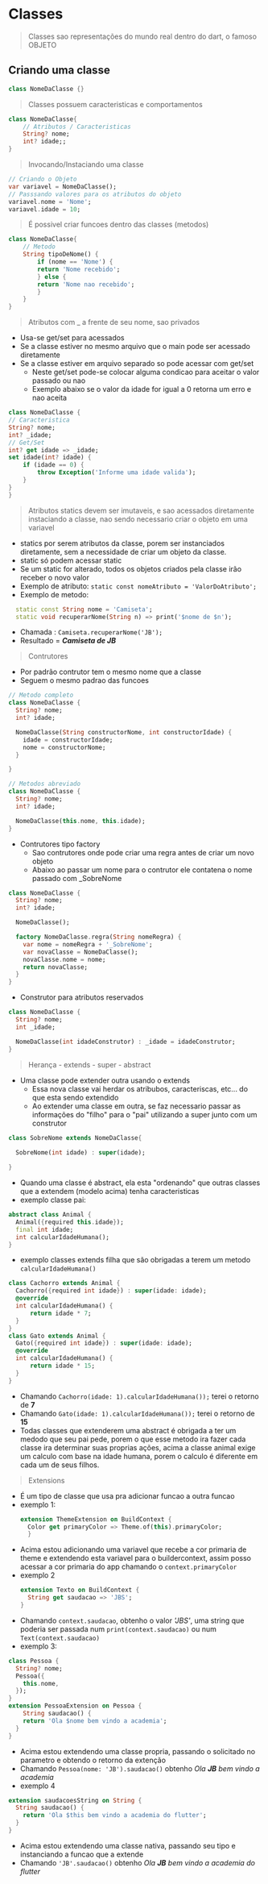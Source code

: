 # Classes
>Classes sao representações do mundo real dentro do dart, o famoso OBJETO<br>
## Criando uma classe
```dart
class NomeDaClasse {}
```
>Classes possuem caracteristicas e comportamentos
```dart
class NomeDaClasse{
    // Atributos / Caracteristicas
    String? nome;
    int? idade;;
}
```
>Invocando/Instaciando uma classe
```dart
// Criando o Objeto
var variavel = NomeDaClasse();
// Passsando valores para os atributos do objeto
variavel.nome = 'Nome';
variavel.idade = 10;
```
>É possivel criar funcoes dentro das classes (metodos)
```dart
class NomeDaClasse{
    // Metodo
    String tipoDeNome() {
        if (nome == 'Nome') {
        return 'Nome recebido';
        } else {
        return 'Nome nao recebido';
        }
    }
}
```
>Atributos com _ a frente de seu nome, sao privados
- Usa-se get/set para acessados
- Se a classe estiver no mesmo arquivo que o main pode ser acessado diretamente
- Se a classe estiver em arquivo separado so pode acessar com get/set
    - Neste get/set pode-se colocar alguma condicao para aceitar o valor passado ou nao
    - Exemplo abaixo se o valor da idade for igual a 0 retorna um erro e nao aceita
```dart
class NomeDaClasse {
// Caracteristica
String? nome;
int? _idade;
// Get/Set
int? get idade => _idade;
set idade(int? idade) {
    if (idade == 0) {
        throw Exception('Informe uma idade valida');
    }
}
}
```
>Atributos statics devem ser imutaveis, e sao acessados diretamente instaciando a classe, nao sendo necessario criar o objeto em uma variavel
- statics por serem atributos da classe, porem ser instanciados diretamente, sem a necessidade de criar um objeto da classe.
- static só podem acessar static
- Se um static for alterado, todos os objetos criados pela classe irão receber o novo valor
- Exemplo de atributo:
```static const nomeAtributo = 'ValorDoAtributo';```
- Exemplo de metodo: 
```dart
  static const String nome = 'Camiseta';
  static void recuperarNome(String n) => print('$nome de $n');
 ```
 - Chamada : ```Camiseta.recuperarNome('JB'); ```
 - Resultado = ***Camiseta de JB***
>Contrutores
- Por padrão contrutor tem o mesmo nome que a classe
- Seguem o mesmo padrao das funcoes
```dart
// Metodo completo
class NomeDaClasse {
  String? nome;
  int? idade;

  NomeDaClasse(String constructorNome, int constructorIdade) {
    idade = constructorIdade;
    nome = constructorNome;
  }

}
```
```dart
// Metodos abreviado
class NomeDaClasse {
  String? nome;
  int? idade;

  NomeDaClasse(this.nome, this.idade);
}
```
- Contrutores tipo factory
    - Sao contrutores onde pode criar uma regra antes de criar um novo objeto
    - Abaixo ao passar um nome para o contrutor ele contatena o nome passado com _SobreNome
```dart
class NomeDaClasse {
  String? nome;
  int? idade;

  NomeDaClasse();

  factory NomeDaClasse.regra(String nomeRegra) {
    var nome = nomeRegra + '_SobreNome';
    var novaClasse = NomeDaClasse();
    novaClasse.nome = nome;
    return novaClasse;
  }
}
```
- Construtor para atributos reservados
```dart
class NomeDaClasse {
  String? nome;
  int _idade;

  NomeDaClasse(int idadeConstrutor) : _idade = idadeConstrutor;
}
```
>Herança - extends - super - abstract
- Uma classe pode extender outra usando o extends
    - Essa nova classe vai herdar os atribubos, caracteriscas, etc... do que esta sendo extendido
    - Ao extender uma classe em outra, se faz necessario passar as informações do "filho" para o "pai" utilizando a super junto com um construtor
```dart
class SobreNome extends NomeDaClasse{
  
  SobreNome(int idade) : super(idade);

}
```
- Quando uma classe é abstract, ela esta "ordenando" que outras classes que a extendem (modelo acima) tenha caracteristicas
- exemplo classe pai:
```dart
abstract class Animal {
  Animal({required this.idade});
  final int idade;
  int calcularIdadeHumana();
}
```
- exemplo classes extends filha que são obrigadas a terem um metodo ```calcularIdadeHumana()```
```dart
class Cachorro extends Animal {
  Cachorro({required int idade}) : super(idade: idade);
  @override
  int calcularIdadeHumana() {
      return idade * 7;
  }
}
class Gato extends Animal {
  Gato({required int idade}) : super(idade: idade);
  @override
  int calcularIdadeHumana() {
      return idade * 15;
  }
}
```
- Chamando ```Cachorro(idade: 1).calcularIdadeHumana());``` terei o retorno de **7**
- Chamando ```Gato(idade: 1).calcularIdadeHumana());``` terei o retorno de **15**
- Todas classes que extenderem uma abstract é obrigada a ter um medodo que seu pai pede, porem o que esse metodo ira fazer cada classe ira determinar suas proprias ações, acima a classe animal exige um calculo com base na idade humana, porem o calculo é diferente em cada um de seus filhos.
> Extensions
- É um tipo de classe que usa pra adicionar funcao a outra funcao
- exemplo 1:
  ```dart
  extension ThemeExtension on BuildContext {
    Color get primaryColor => Theme.of(this).primaryColor;
    }
    ```
- Acima estou adicionando uma variavel que recebe a cor primaria de theme e extendendo esta variavel para o buildercontext, assim posso acessar a cor primaria do app chamando o ```context.primaryColor```
- exemplo 2
  ```dart
  extension Texto on BuildContext {
    String get saudacao => 'JBS';
  }
  ```
- Chamando ```context.saudacao```, obtenho o valor *'JBS'*, uma string que poderia ser passada num ```print(context.saudacao)``` ou num ```Text(context.saudacao)```
- exemplo 3:
```dart
class Pessoa {
  String? nome;
  Pessoa({
    this.nome,
  });
}
extension PessoaExtension on Pessoa {
    String saudacao() {
    return 'Ola $nome bem vindo a academia';
  }
}
```
- Acima estou extendendo uma classe propria, passando o solicitado no parametro e obtendo o retorno da extenção
- Chamando ```Pessoa(nome: 'JB').saudacao()``` obtenho *Ola **JB** bem vindo a academia*
- exemplo 4
```dart
extension saudacoesString on String {
  String saudacao() {
    return 'Ola $this bem vindo a academia do flutter';
  }
}
```
- Acima estou extendendo uma classe nativa, passando seu tipo e instanciando a funcao que a extende
- Chamando ```'JB'.saudacao()``` obtenho *Ola **JB** bem vindo a academia do flutter*

